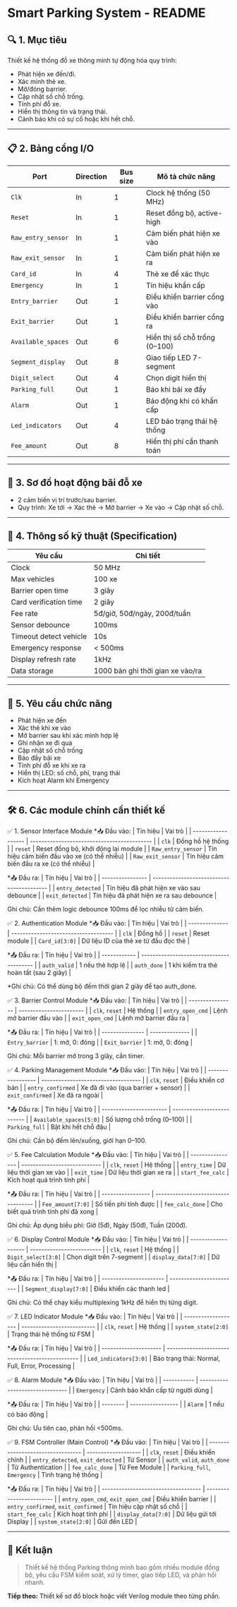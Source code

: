 # Smart Parking System - README

## 🔍 1. Mục tiêu

Thiết kế hệ thống đỗ xe thông minh tự động hóa quy trình:

* Phát hiện xe đến/đi.
* Xác minh thẻ xe.
* Mở/đóng barrier.
* Cập nhật số chỗ trống.
* Tính phí đỗ xe.
* Hiển thị thông tin và trạng thái.
* Cảnh báo khi có sự cố hoặc khi hết chỗ.

---

## 📋 2. Bảng cổng I/O

| Port               | Direction | Bus size | Mô tả chức năng               |
| ------------------ | --------- | -------- | ----------------------------- |
| `Clk`              | In        | 1        | Clock hệ thống (50 MHz)       |
| `Reset`            | In        | 1        | Reset đồng bộ, active-high    |
| `Raw_entry_sensor` | In        | 1        | Cảm biến phát hiện xe vào     |
| `Raw_exit_sensor`  | In        | 1        | Cảm biến phát hiện xe ra      |
| `Card_id`          | In        | 4        | Thẻ xe để xác thực            |
| `Emergency`        | In        | 1        | Tín hiệu khẩn cấp             |
| `Entry_barrier`    | Out       | 1        | Điều khiển barrier cổng vào   |
| `Exit_barrier`     | Out       | 1        | Điều khiển barrier cổng ra    |
| `Available_spaces` | Out       | 6        | Hiển thị số chỗ trống (0–100) |
| `Segment_display`  | Out       | 8        | Giao tiếp LED 7-segment       |
| `Digit_select`     | Out       | 4        | Chọn digit hiển thị           |
| `Parking_full`     | Out       | 1        | Báo khi bãi xe đầy            |
| `Alarm`            | Out       | 1        | Báo động khi có khẩn cấp      |
| `Led_indicators`   | Out       | 4        | LED báo trạng thái hệ thống   |
| `Fee_amount`       | Out       | 8        | Hiển thị phí cần thanh toán   |

---

## 📀 3. Sơ đồ hoạt động bãi đỗ xe

* 2 cảm biến vị trí trước/sau barrier.
* Quy trình: Xe tới -> Xác thẻ -> Mở barrier -> Xe vào -> Cập nhật số chỗ.

---

## 📘 4. Thông số kỹ thuật (Specification)

| Yêu cầu                | Chi tiết                         |
| ---------------------- | -------------------------------- |
| Clock                  | 50 MHz                           |
| Max vehicles           | 100 xe                           |
| Barrier open time      | 3 giây                           |
| Card verification time | 2 giây                           |
| Fee rate               | 5đ/giờ, 50đ/ngày, 200đ/tuần      |
| Sensor debounce        | 100ms                            |
| Timeout detect vehicle | 10s                              |
| Emergency response     | < 500ms                          |
| Display refresh rate   | 1kHz                             |
| Data storage           | 1000 bản ghi thời gian xe vào/ra |

---

## 🌟 5. Yêu cầu chức năng

* Phát hiện xe đến
* Xác thẻ khi xe vào
* Mở barrier sau khi xác minh hợp lệ
* Ghi nhận xe đi qua
* Cập nhật số chỗ trống
* Báo đầy bãi xe
* Tính phí đỗ xe khi xe ra
* Hiển thị LED: số chỗ, phí, trạng thái
* Kích hoạt Alarm khi Emergency

---

## 🛠️ 6. Các module chính cần thiết kế

✅ 1. Sensor Interface Module
*📥 Đầu vào:
| Tín hiệu           | Vai trò                                     |
| ------------------ | ------------------------------------------- |
| `clk`              | Đồng hồ hệ thống                            |
| `reset`            | Reset đồng bộ, khởi động lại module         |
| `Raw_entry_sensor` | Tín hiệu cảm biến đầu vào xe (có thể nhiễu) |
| `Raw_exit_sensor`  | Tín hiệu cảm biến đầu ra xe (có thể nhiễu)  |

*📤 Đầu ra:
| Tín hiệu         | Vai trò                                   |
| ---------------- | ----------------------------------------- |
| `entry_detected` | Tín hiệu đã phát hiện xe vào sau debounce |
| `exit_detected`  | Tín hiệu đã phát hiện xe ra sau debounce  |

Ghi chú: Cần thêm logic debounce 100ms để lọc nhiễu từ cảm biến.

✅ 2. Authentication Module
*📥 Đầu vào:
| Tín hiệu       | Vai trò                              |
| -------------- | ------------------------------------ |
| `clk`          | Đồng hồ                              |
| `reset`        | Reset module                         |
| `Card_id[3:0]` | Dữ liệu ID của thẻ xe từ đầu đọc thẻ |

*📤 Đầu ra:
| Tín hiệu     | Vai trò                                  |
| ------------ | ---------------------------------------- |
| `auth_valid` | 1 nếu thẻ hợp lệ                         |
| `auth_done`  | 1 khi kiểm tra thẻ hoàn tất (sau 2 giây) |

*Ghi chú: Có thể dùng bộ đếm thời gian 2 giây để tạo auth_done.

✅ 3. Barrier Control Module
*📥 Đầu vào:
| Tín hiệu         | Vai trò                 |
| ---------------- | ----------------------- |
| `clk`, `reset`   | Hệ thống                |
| `entry_open_cmd` | Lệnh mở barrier đầu vào |
| `exit_open_cmd`  | Lệnh mở barrier đầu ra  |

*📤 Đầu ra:
| Tín hiệu        | Vai trò        |
| --------------- | -------------- |
| `Entry_barrier` | 1: mở, 0: đóng |
| `Exit_barrier`  | 1: mở, 0: đóng |

Ghi chú: Mỗi barrier mở trong 3 giây, cần timer.

✅ 4. Parking Management Module
*📥 Đầu vào:
| Tín hiệu          | Vai trò                             |
| ----------------- | ----------------------------------- |
| `clk`, `reset`    | Điều khiển cơ bản                   |
| `entry_confirmed` | Xe đã đi vào (qua barrier + sensor) |
| `exit_confirmed`  | Xe đã ra ngoài                      |

*📤 Đầu ra:
| Tín hiệu                | Vai trò                    |
| ----------------------- | -------------------------- |
| `Available_spaces[5:0]` | Số lượng chỗ trống (0–100) |
| `Parking_full`          | Bật khi hết chỗ đậu        |

Ghi chú: Cần bộ đếm lên/xuống, giới hạn 0–100.

✅ 5. Fee Calculation Module
*📥 Đầu vào:
| Tín hiệu         | Vai trò                      |
| ---------------- | ---------------------------- |
| `clk`, `reset`   | Hệ thống                     |
| `entry_time`     | Dữ liệu thời gian xe vào     |
| `exit_time`      | Dữ liệu thời gian xe ra      |
| `start_fee_calc` | Kích hoạt quá trình tính phí |

*📤 Đầu ra:
| Tín hiệu          | Vai trò                             |
| ----------------- | ----------------------------------- |
| `Fee_amount[7:0]` | Số tiền phí tính được               |
| `fee_calc_done`   | Cho biết quá trình tính phí đã xong |

Ghi chú: Áp dụng biểu phí: Giờ (5đ), Ngày (50đ), Tuần (200đ).

✅ 6. Display Control Module
*📥 Đầu vào:
| Tín hiệu            | Vai trò                   |
| ------------------- | ------------------------- |
| `clk`, `reset`      | Hệ thống                  |
| `Digit_select[3:0]` | Chọn digit trên 7-segment |
| `display_data[7:0]` | Dữ liệu cần hiển thị      |

*📤 Đầu ra:
| Tín hiệu               | Vai trò                  |
| ---------------------- | ------------------------ |
| `Segment_display[7:0]` | Điều khiển các thanh led |

Ghi chú: Có thể chạy kiểu multiplexing 1kHz để hiển thị từng digit.

✅ 7. LED Indicator Module
*📥 Đầu vào:
| Tín hiệu            | Vai trò                    |
| ------------------- | -------------------------- |
| `clk`, `reset`      | Hệ thống                   |
| `system_state[2:0]` | Trạng thái hệ thống từ FSM |

*📤 Đầu ra:
| Tín hiệu              | Vai trò                                         |
| --------------------- | ----------------------------------------------- |
| `Led_indicators[3:0]` | Báo trạng thái: Normal, Full, Error, Processing |

✅ 8. Alarm Module
*📥 Đầu vào:
| Tín hiệu    | Vai trò                         |
| ----------- | ------------------------------- |
| `Emergency` | Cảnh báo khẩn cấp từ người dùng |

*📤 Đầu ra:
| Tín hiệu | Vai trò           |
| -------- | ----------------- |
| `Alarm`  | 1 nếu có báo động |

Ghi chú: Ưu tiên cao, phản hồi <500ms.

✅ 9. FSM Controller (Main Control)
*📥 Đầu vào:
| Tín hiệu                          | Vai trò             |
| --------------------------------- | ------------------- |
| `clk`, `reset`                    | Điều khiển chính    |
| `entry_detected`, `exit_detected` | Từ Sensor           |
| `auth_valid`, `auth_done`         | Từ Authentication   |
| `fee_calc_done`                   | Từ Fee Module       |
| `Parking_full`, `Emergency`       | Tình trạng hệ thống |

*📤 Đầu ra:
| Tín hiệu                            | Vai trò                  |
| ----------------------------------- | ------------------------ |
| `entry_open_cmd`, `exit_open_cmd`   | Điều khiển barrier       |
| `entry_confirmed`, `exit_confirmed` | Tín hiệu cập nhật số chỗ |
| `start_fee_calc`                    | Kích hoạt tính phí       |
| `display_data[7:0]`                 | Dữ liệu gửi tới Display  |
| `system_state[2:0]`                 | Gửi đến LED              |


---

## 🔖 Kết luận

> Thiết kế hệ thống Parking thông minh bao gồm nhiều module đồng bộ, yêu cầu FSM kiểm soát, xử lý timer, giao tiếp LED, và phản hồi nhanh.

**Tiếp theo:** Thiết kế sơ đồ block hoặc viết Verilog module theo từng phần.
